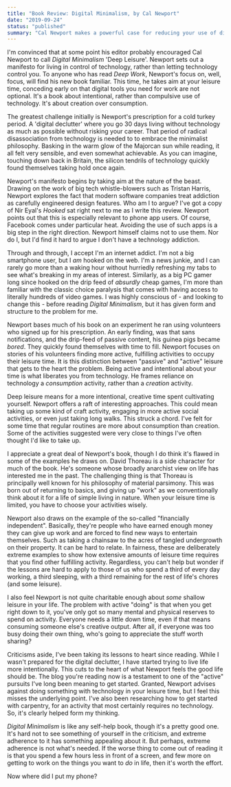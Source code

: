 ```yaml
---
title: "Book Review: Digital Minimalism, by Cal Newport"
date: "2019-09-24"
status: "published"
summary: "Cal Newport makes a powerful case for reducing your use of digital products."
---
```


I'm convinced that at some point his editor probably encouraged Cal Newport to call *Digital Minimalism* 'Deep Leisure'. Newport sets out a manifesto for living in control of technology, rather than letting technology control you.  To anyone who has read *Deep Work*, Newport's focus on, well, focus, will find his new book familiar.  This time, he takes aim at your leisure time, conceding early on that digital tools you need for work are not optional. It's a book about intentional, rather than compulsive use of technology. It's about creation over consumption.  

The greatest challenge initially is Newport's prescription for a cold turkey period. A 'digital declutter' where you go 30 days living without technology as much as possible without risking your career. That period of radical disassociation from technology is needed to to embrace the minimalist philosophy. Basking in the warm glow of the Majorcan sun while reading, it all felt very sensible, and even somewhat achievable. As you can imagine, touching down back in Britain, the silicon tendrils of technology quickly found themselves taking hold once again.

Newport's manifesto begins by taking aim at the nature of the beast. Drawing on the work of big tech whistle-blowers such as Tristan Harris, Newport explores the fact that modern software companies treat addiction as carefully engineered design features. Who am I to argue? I've got a copy of Nir Eyal's *Hooked* sat right next to me as I write this review. Newport points out that this is especially relevant to phone app users. Of course, Facebook comes under particular heat. Avoiding the use of such apps is a big step in the right direction. Newport himself claims not to use them. Nor do I, but I'd find it hard to argue I don't have a technology addiction.

Through and through, I accept I'm an internet addict. I'm not a big smartphone user, but I *am* hooked on the web. I'm a news junkie, and I can rarely go more than a waking hour without hurriedly refreshing my tabs to see what's breaking in my areas of interest. Similarly, as a big PC gamer long since hooked on the drip feed of *absurdly* cheap games, I'm more than familiar with the classic choice paralysis that comes with having access to literally hundreds of video games. I was highly conscious of - and looking to change this - before reading *Digital Minimalism*, but it has given form and structure to the problem for me. 

Newport bases much of his book on an experiment he ran using volunteers who signed up for his prescription. An early finding, was that sans notifications, and the drip-feed of passive content, his guinea pigs became *bored*. They quickly found themselves with time to fill. Newport focuses on stories of his volunteers finding more active, fulfilling activities to occupy their leisure time. It is this distinction between "passive" and "active" leisure that gets to the heart the problem. Being active and intentional about your time is what liberates you from technology. He frames reliance on technology a *consumption* activity, rather than a *creation* activity. 

Deep leisure means for a more intentional, creative time spent cultivating yourself. Newport offers a raft of interesting approaches. This could mean taking up some kind of craft activity, engaging in more active social activities, or even just taking long walks. This struck a chord. I've felt for some time that regular routines are more about consumption than creation. Some of the activities suggested were very close to things I've often thought I'd like to take up.

I appreciate a great deal of Newport's book, though I do think it's flawed in some of the examples he draws on. David Thoreau is a side character for much of the book. He's someone whose broadly anarchist view on life has interested me in the past. The challenging thing is that Thoreau is principally well known for his philosophy of material parsimony. This was born out of returning to basics, and giving up "work" as we conventionally think about it for a life of simple living in nature. When your leisure time is limited, you have to choose your activities wisely. 
 
Newport also draws on the example of the so-called "financially independent". Basically, they're people who have earned enough money they can give up work and are forced to find new ways to entertain themselves. Such as taking a chainsaw to the acres of tangled undergrowth on their property. It can be hard to relate. In fairness, these are deliberately extreme examples to show how extensive amounts of leisure time requires that you find other fulfilling activity. Regardless, you can't help but wonder if the lessons are hard to apply to those of us who spend a third of every day working, a third sleeping, with a third remaining for the rest of life's chores (and some leisure).

I also feel Newport is not quite charitable enough about *some* shallow leisure in your life. The problem with active "doing" is that when you get right down to it, you've only got so many mental and physical reserves to spend on activity. Everyone needs a little down time, even if that means consuming someone else's creative output. After all, if everyone was too busy doing their own thing, who's going to appreciate the stuff worth sharing? 

Criticisms aside, I've been taking its lessons to heart since reading. While I wasn't prepared for the digital declutter, I have started trying to live life more intentionally. This cuts to the heart of what Newport feels the good life should be. The blog you're reading now is a testament to one of the "active" pursuits I've long been meaning to get started. Granted, Newport advises against doing something with technology in your leisure time, but I feel this misses the underlying point. I've also been researching how to get started with carpentry, for an activity that most certainly requires no technology. So, it's clearly helped form my thinking.

*Digital Minimalism* is like any self-help book, though it's a pretty good one. It's hard not to see something of yourself in the criticism, and extreme adherence to it has something appealing about it. But perhaps, extreme adherence is not what's needed. If the worse thing to come out of reading it is that you spend a few hours less in front of a screen, and few more on getting to work on the things you want to *do* in life, then it's worth the effort. 

Now where did I put my phone? 